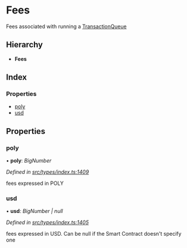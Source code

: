 # Fees

Fees associated with running a [TransactionQueue](../classes/_entities_transactionqueue_.transactionqueue.md)

## Hierarchy

* **Fees**

## Index

### Properties

* [poly](../interfaces/_types_index_.fees.md#poly)
* [usd](../interfaces/_types_index_.fees.md#usd)

## Properties

### poly

• **poly**: _BigNumber_

_Defined in_ [_src/types/index.ts:1409_](https://github.com/PolymathNetwork/polymath-sdk/blob/e8bbc1e/src/types/index.ts#L1409)

fees expressed in POLY

### usd

• **usd**: _BigNumber \| null_

_Defined in_ [_src/types/index.ts:1405_](https://github.com/PolymathNetwork/polymath-sdk/blob/e8bbc1e/src/types/index.ts#L1405)

fees expressed in USD. Can be null if the Smart Contract doesn't specify one

